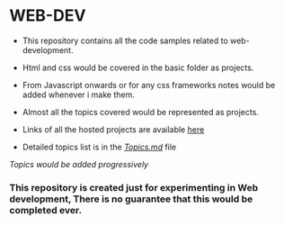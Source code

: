 # WEB-DEV

- This repository contains all the code samples related to web-development.
- Html and css would be covered in the basic folder as projects.
- From Javascript onwards or for any css frameworks notes would be added whenever i make them.
- Almost all the topics covered would be represented as projects.
- Links of all the hosted projects are available [here](https://github.com/kannanjayachandran/WEB-DEV/blob/main/Websites.md)

- Detailed topics list is in the _[Topics.md](https://github.com/kannanjayachandran/WEB-DEV/blob/94b80b8e491c1d0faae63420bca897b82196f54e/Topics.md)_ file

_Topics would be added progressively_

### This repository is created just for experimenting in Web development, There is no guarantee that this would be completed ever. 
